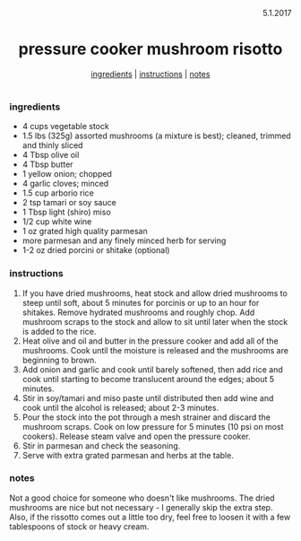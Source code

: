 <p align="right">5.1.2017</p>

<h1 align="center">pressure cooker mushroom risotto</h1>

<div align="center">
  <a href="#ingredients">ingredients</a> | 
  <a href="#instructions">instructions</a> | 
  <a href="#notes">notes</a>
</div>
<br>

### ingredients
- 4 cups vegetable stock
- 1.5 lbs (325g) assorted mushrooms (a mixture is best); cleaned, trimmed and thinly sliced
- 4 Tbsp olive oil
- 4 Tbsp butter
- 1 yellow onion; chopped
- 4 garlic cloves; minced
- 1.5 cup arborio rice
- 2 tsp tamari or soy sauce
- 1 Tbsp light (shiro) miso
- 1/2 cup white wine
- 1 oz grated high quality parmesan
- more parmesan and any finely minced herb for serving
- 1-2 oz dried porcini or shitake (optional)

### instructions
1. If you have dried mushrooms, heat stock and allow dried mushrooms to steep until soft, about 5 minutes for 
porcinis or up to an hour for shitakes. Remove hydrated mushrooms and roughly chop. Add mushroom scraps to the stock 
and allow to sit until later when the stock is added to the rice. 
1. Heat olive and oil and butter in the pressure cooker and add all of the mushrooms. Cook until the moisture is 
released and the mushrooms are beginning to brown. 
1. Add onion and garlic and cook until barely softened, then add rice and cook until starting to become translucent 
around the edges; about 5 minutes. 
1. Stir in soy/tamari and miso paste until distributed then add wine and cook until the alcohol is released; about 
2-3 minutes. 
1. Pour the stock into the pot through a mesh strainer and discard the mushroom scraps. Cook on low pressure for 5 
minutes (10 psi on most cookers). Release steam valve and open the pressure cooker. 
1. Stir in parmesan and check the seasoning. 
1. Serve with extra grated parmesan and herbs at the table.

### notes
Not a good choice for someone who doesn't like mushrooms.  The dried mushrooms are nice but not necessary - I 
generally skip the extra step. Also, if the rissotto comes out a little too dry, feel free to loosen it with a 
few tablespoons of stock or heavy cream.
